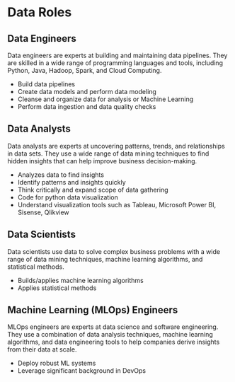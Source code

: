 # Data Roles

## Data Engineers
Data engineers are experts at building and maintaining data pipelines. They are skilled in a wide range of programming languages and tools, including Python, Java, Hadoop, Spark, and Cloud Computing.

- Build data pipelines
- Create data models and perform data modeling
- Cleanse and organize data for analysis or Machine Learning
- Perform data ingestion and data quality checks

## Data Analysts

Data analysts are experts at uncovering patterns, trends, and relationships in data sets. They use a wide range of data mining techniques to find hidden insights that can help improve business decision-making.

- Analyzes data to find insights
- Identify patterns and insights quickly
- Think critically and expand scope of data gathering
- Code for python data visualization
- Understand visualization tools such as Tableau, Microsoft Power BI, Sisense, Qlikview

## Data Scientists

Data scientists use data to solve complex business problems with a wide range of data mining techniques, machine learning algorithms, and statistical methods.

- Builds/applies machine learning algorithms
- Applies statistical methods

## Machine Learning (MLOps) Engineers
MLOps engineers are experts at data science and software engineering. They use a combination of data analysis techniques, machine learning algorithms, and data engineering tools to help companies derive insights from their data at scale.

- Deploy robust ML systems
- Leverage significant background in DevOps
